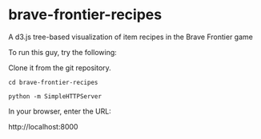 brave-frontier-recipes
======================

A d3.js tree-based visualization of item recipes in the Brave Frontier game

To run this guy, try the following:

Clone it from the git repository.

    cd brave-frontier-recipes

    python -m SimpleHTTPServer

In your browser, enter the URL:

http://localhost:8000
